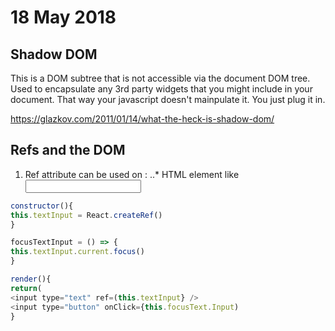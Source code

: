# 18 May 2018

## Shadow DOM

This is a DOM subtree that is not accessible via the document DOM tree. 
Used to encapsulate any 3rd party widgets that you might include in your document. That way your javascript doesn't mainpulate it.
You just plug it in.

https://glazkov.com/2011/01/14/what-the-heck-is-shadow-dom/

## Refs and the DOM

1. Ref attribute can be used on :
..* HTML element like <input>

```javascript
constructor(){
this.textInput = React.createRef()
}

focusTextInput = () => {
this.textInput.current.focus()
}

render(){
return(
<input type="text" ref=(this.textInput} />
<input type="button" onClick={this.focusText.Input)
}
```
